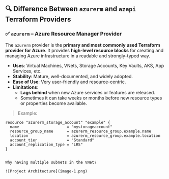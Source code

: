 ## 🔍 Difference Between `azurerm` and `azapi` Terraform Providers

### ✅ `azurerm` – Azure Resource Manager Provider

The `azurerm` provider is the **primary and most commonly used Terraform provider for Azure**. It provides **high-level resource blocks** for creating and managing Azure infrastructure in a readable and strongly-typed way.

- **Uses**: Virtual Machines, VNets, Storage Accounts, Key Vaults, AKS, App Services, etc.
- **Stability**: Mature, well-documented, and widely adopted.
- **Ease of Use**: Very user-friendly and resource-centric.
- **Limitations**:
  - **Lags behind** when new Azure services or features are released.
  - Sometimes it can take weeks or months before new resource types or properties become available.

> Example:

```hcl
resource "azurerm_storage_account" "example" {
  name                     = "mystorageaccount"
  resource_group_name      = azurerm_resource_group.example.name
  location                 = azurerm_resource_group.example.location
  account_tier             = "Standard"
  account_replication_type = "LRS"
}


Why having multiple subnets in the VNet?

![Project Architecture](image-1.png)
```
